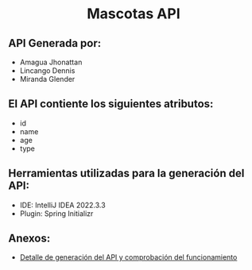 <h1 align="center"> Mascotas API </h1> 

## API Generada por:

- Amagua Jhonattan
- Lincango Dennis
- Miranda Glender

## El API contiente los siguientes atributos:

- id
- name
- age
- type

## Herramientas utilizadas para la generación del API:
- IDE: IntelliJ IDEA 2022.3.3
- Plugin: Spring Initializr

## Anexos:
- [Detalle de generación del API y comprobación del funcionamiento](https://epnecuador-my.sharepoint.com/:b:/g/personal/dennis_lincango_epn_edu_ec/EY5KO5K8IDxHjKUEF7V0UvwBS4EjQAzZcYEeouxrf5jl2g?e=ZpOLbn)
